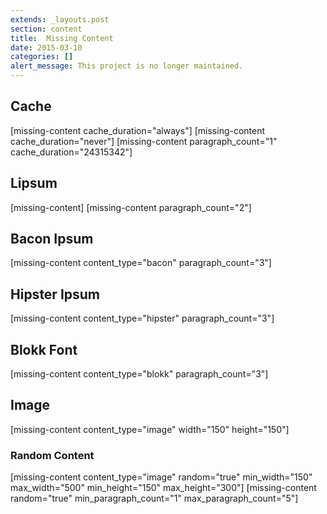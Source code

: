 ```yaml
---
extends: _layouts.post
section: content
title:  Missing Content
date: 2015-03-10
categories: []
alert_message: This project is no longer maintained.
---
```


## Cache
[missing-content cache_duration="always"]
[missing-content cache_duration="never"]
[missing-content paragraph_count="1" cache_duration="24315342"]

## Lipsum
[missing-content]
[missing-content paragraph_count="2"]

## Bacon Ipsum
[missing-content content_type="bacon" paragraph_count="3"]

## Hipster Ipsum
[missing-content content_type="hipster" paragraph_count="3"]

## Blokk Font
[missing-content content_type="blokk" paragraph_count="3"]

## Image
[missing-content content_type="image" width="150" height="150"]

### Random Content
[missing-content content_type="image" random="true" min_width="150" max_width="500" min_height="150" max_height="300"]
[missing-content random="true" min_paragraph_count="1" max_paragraph_count="5"]
